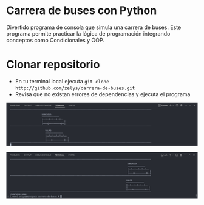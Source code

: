 # Carrera de buses con Python

Divertido programa de consola que simula una carrera de buses. Este programa permite practicar la lógica de programación integrando conceptos como Condicionales y OOP.

# Clonar repositorio

- En tu terminal local ejecuta `git clone http://github.com/zelys/carrera-de-buses.git`
- Revisa que no existan errores de dependencias y ejecuta el programa

![screenshot 1](/img1.png)

![screenshot 2](/img2.png)
